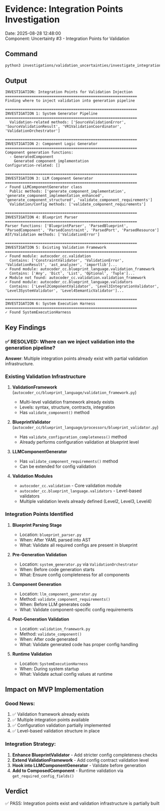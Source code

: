 # Evidence: Integration Points Investigation
Date: 2025-08-28 12:48:00  
Component: Uncertainty #3 - Integration Points for Validation

## Command
```bash
python3 investigations/validation_uncertainties/investigate_integration_points.py
```

## Output
```
INVESTIGATION: Integration Points for Validation Injection
============================================================
Finding where to inject validation into generation pipeline

============================================================
INVESTIGATION 1: System Generator Pipeline
============================================================
  Validation-related methods: ['SourceValidationError', 'SourceValidationResult', 'VR1ValidationCoordinator', 'ValidationOrchestrator']

============================================================
INVESTIGATION 2: Component Logic Generator
============================================================
Component generation functions:
  - GeneratedComponent
    Generated component implementation
Configuration-related: []

============================================================
INVESTIGATION 3: LLM Component Generator
============================================================
✓ Found LLMComponentGenerator class
  Public methods: ['generate_component_implementation', 'generate_component_implementation_enhanced', 'generate_component_structured', 'validate_component_requirements']
  Validation/Config methods: ['validate_component_requirements']

============================================================
INVESTIGATION 4: Blueprint Parser
============================================================
Parser functions: ['BlueprintParser', 'ParsedBlueprint', 'ParsedComponent', 'ParsedConstraint', 'ParsedPort', 'ParsedResource']
AST/Validation methods: ['ValidationError']

============================================================
INVESTIGATION 5: Existing Validation Framework
============================================================
✓ Found module: autocoder_cc.validation
  Contains: ['ConstraintValidator', 'ValidationError', 'ValidationResult', 'ast_analyzer', 'importlib']...
✓ Found module: autocoder_cc.blueprint_language.validation_framework
  Contains: ['Any', 'Dict', 'List', 'Optional', 'Tuple']...
✗ Module not found: autocoder_cc.validation.validation_framework
✓ Found module: autocoder_cc.blueprint_language.validators
  Contains: ['Level2ComponentValidator', 'Level3IntegrationValidator', 'Level3SystemValidator', 'Level4SemanticValidator']...

============================================================
INVESTIGATION 6: System Execution Harness
============================================================
✓ Found SystemExecutionHarness
```

## Key Findings

### ✅ RESOLVED: Where can we inject validation into the generation pipeline?

**Answer**: Multiple integration points already exist with partial validation infrastructure.

### Existing Validation Infrastructure

1. **ValidationFramework** (`autocoder_cc/blueprint_language/validation_framework.py`)
   - Multi-level validation framework already exists
   - Levels: syntax, structure, contracts, integration
   - Has `validate_component()` method

2. **BlueprintValidator** (`autocoder_cc/blueprint_language/processors/blueprint_validator.py`)
   - Has `validate_configuration_completeness()` method
   - Already performs configuration validation at blueprint level

3. **LLMComponentGenerator**
   - Has `validate_component_requirements()` method
   - Can be extended for config validation

4. **Validation Modules**
   - `autocoder_cc.validation` - Core validation module
   - `autocoder_cc.blueprint_language.validators` - Level-based validators
   - Multiple validation levels already defined (Level2, Level3, Level4)

### Integration Points Identified

1. **Blueprint Parsing Stage**
   - Location: `blueprint_parser.py`
   - When: After YAML parsed into AST
   - What: Validate all required configs are present in blueprint

2. **Pre-Generation Validation**
   - Location: `system_generator.py` via `ValidationOrchestrator`
   - When: Before code generation starts
   - What: Ensure config completeness for all components

3. **Component Generation**
   - Location: `llm_component_generator.py`
   - Method: `validate_component_requirements()`
   - When: Before LLM generates code
   - What: Validate component-specific config requirements

4. **Post-Generation Validation**
   - Location: `validation_framework.py`
   - Method: `validate_component()`
   - When: After code generated
   - What: Validate generated code has proper config handling

5. **Runtime Validation**
   - Location: `SystemExecutionHarness`
   - When: During system startup
   - What: Validate actual config values at runtime

## Impact on MVP Implementation

### Good News:
1. ✅ Validation framework already exists
2. ✅ Multiple integration points available
3. ✅ Configuration validation partially implemented
4. ✅ Level-based validation structure in place

### Integration Strategy:
1. **Enhance BlueprintValidator** - Add stricter config completeness checks
2. **Extend ValidationFramework** - Add config contract validation level
3. **Hook into LLMComponentGenerator** - Validate before generation
4. **Add to ComposedComponent** - Runtime validation via `get_required_config_fields()`

## Verdict
✅ PASS: Integration points exist and validation infrastructure is partially built